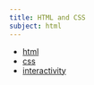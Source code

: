 ```yaml
---
title: HTML and CSS
subject: html
---
```


* [html](html/)
* [css](css/)
* [interactivity](interactivity/)
